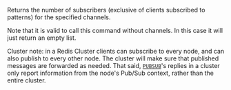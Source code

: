 Returns the number of subscribers (exclusive of clients subscribed to patterns) for the specified channels.

Note that it is valid to call this command without channels. In this case it will just return an empty list.

Cluster note: in a Redis Cluster clients can subscribe to every node, and can also publish to every other node. The cluster will make sure that published messages are forwarded as needed. That said, [`PUBSUB`](./pubsub)'s replies in a cluster only report information from the node's Pub/Sub context, rather than the entire cluster.

